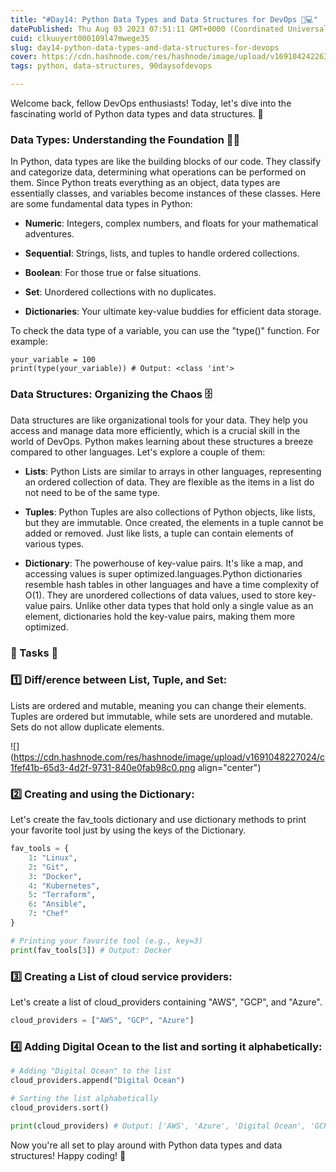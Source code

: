 ```yaml
---
title: "#Day14: Python Data Types and Data Structures for DevOps 🐍💻"
datePublished: Thu Aug 03 2023 07:51:11 GMT+0000 (Coordinated Universal Time)
cuid: clkuuyert000109l47mwege35
slug: day14-python-data-types-and-data-structures-for-devops
cover: https://cdn.hashnode.com/res/hashnode/image/upload/v1691042422634/3ac02621-4cac-46cb-bafa-34684c25dab1.webp
tags: python, data-structures, 90daysofdevops

---
```


Welcome back, fellow DevOps enthusiasts! Today, let's dive into the fascinating world of Python data types and data structures. 🚀

### **Data Types: Understanding the Foundation 👨‍💻**

In Python, data types are like the building blocks of our code. They classify and categorize data, determining what operations can be performed on them. Since Python treats everything as an object, data types are essentially classes, and variables become instances of these classes. Here are some fundamental data types in Python:

* **Numeric**: Integers, complex numbers, and floats for your mathematical adventures.
    
* **Sequential**: Strings, lists, and tuples to handle ordered collections.
    
* **Boolean**: For those true or false situations.
    
* **Set**: Unordered collections with no duplicates.
    
* **Dictionaries**: Your ultimate key-value buddies for efficient data storage.
    

To check the data type of a variable, you can use the "type()" function. For example:

```plaintext
your_variable = 100
print(type(your_variable)) # Output: <class 'int'>
```

### **Data Structures: Organizing the Chaos 🗄️**

Data structures are like organizational tools for your data. They help you access and manage data more efficiently, which is a crucial skill in the world of DevOps. Python makes learning about these structures a breeze compared to other languages. Let's explore a couple of them:

* **Lists**: Python Lists are similar to arrays in other languages, representing an ordered collection of data. They are flexible as the items in a list do not need to be of the same type.
    
* **Tuples**: Python Tuples are also collections of Python objects, like lists, but they are immutable. Once created, the elements in a tuple cannot be added or removed. Just like lists, a tuple can contain elements of various types.
    
* **Dictionary**: The powerhouse of key-value pairs. It's like a map, and accessing values is super optimized.languages.Python dictionaries resemble hash tables in other languages and have a time complexity of O(1). They are unordered collections of data values, used to store key-value pairs. Unlike other data types that hold only a single value as an element, dictionaries hold the key-value pairs, making them more optimized.
    

### 📝 Tasks 📝

### 1️⃣ Diff/erence between List, Tuple, and Set:

Lists are ordered and mutable, meaning you can change their elements. Tuples are ordered but immutable, while sets are unordered and mutable. Sets do not allow duplicate elements.

![](https://cdn.hashnode.com/res/hashnode/image/upload/v1691048227024/c1fef41b-65d3-4d2f-9731-840e0fab98c0.png align="center")

### 2️⃣ Creating and using the Dictionary:

Let's create the fav\_tools dictionary and use dictionary methods to print your favorite tool just by using the keys of the Dictionary.

```python
fav_tools = {
    1: "Linux",
    2: "Git",
    3: "Docker",
    4: "Kubernetes",
    5: "Terraform",
    6: "Ansible",
    7: "Chef"
}

# Printing your favorite tool (e.g., key=3)
print(fav_tools[3]) # Output: Docker
```

### 3️⃣ Creating a List of cloud service providers:

Let's create a list of cloud\_providers containing "AWS", "GCP", and "Azure".

```python
cloud_providers = ["AWS", "GCP", "Azure"]
```

### 4️⃣ Adding Digital Ocean to the list and sorting it alphabetically:

```python
# Adding "Digital Ocean" to the list
cloud_providers.append("Digital Ocean")

# Sorting the list alphabetically
cloud_providers.sort()

print(cloud_providers) # Output: ['AWS', 'Azure', 'Digital Ocean', 'GCP']
```

Now you're all set to play around with Python data types and data structures! Happy coding! 🚀